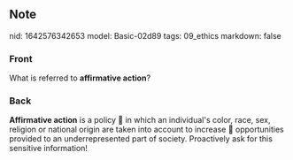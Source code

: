 ## Note
nid: 1642576342653
model: Basic-02d89
tags: 09_ethics
markdown: false

### Front
What is referred to <b>affirmative action</b>?

### Back
<b>Affirmative action</b> is a policy 📜 in which an individual's
color, race, sex, religion or national origin are taken into
account to increase 🚀 opportunities provided to an underrepresented
part of society. Proactively ask for this sensitive information!
